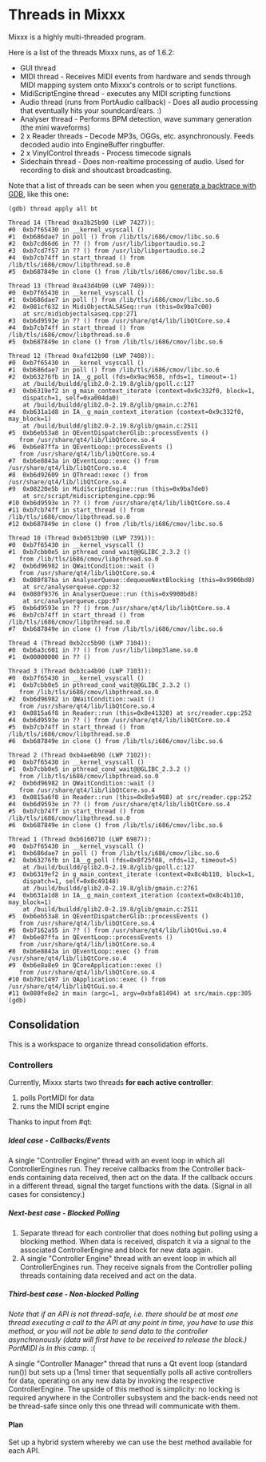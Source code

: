 # Threads in Mixxx

Mixxx is a highly multi-threaded program.

Here is a list of the threads Mixxx runs, as of 1.6.2:

  - GUI thread
  - MIDI thread - Receives MIDI events from hardware and sends through
    MIDI mapping system onto Mixxx's controls or to script functions.
  - MidiScriptEngine thread - executes any MIDI scripting functions
  - Audio thread (runs from PortAudio callback) - Does all audio
    processing that eventually hits your soundcard/ears. :)
  - Analyser thread - Performs BPM detection, wave summary generation
    (the mini waveforms)
  - 2 x Reader threads - Decode MP3s, OGGs, etc. asynchronously. Feeds
    decoded audio into EngineBuffer ringbuffer.
  - 2 x VinylControl threads - Process timecode signals 
  - Sidechain thread - Does non-realtime processing of audio. Used for
    recording to disk and shoutcast broadcasting.

Note that a list of threads can be seen when you [generate a backtrace
with GDB](creating_backtraces), like this one:

``` 
(gdb) thread apply all bt
 
Thread 14 (Thread 0xa3b25b90 (LWP 7427)):
#0  0xb7f65430 in __kernel_vsyscall ()
#1  0xb686dae7 in poll () from /lib/tls/i686/cmov/libc.so.6
#2  0xb7cd66d6 in ?? () from /usr/lib/libportaudio.so.2
#3  0xb7cd7f57 in ?? () from /usr/lib/libportaudio.so.2
#4  0xb7cb74ff in start_thread () from /lib/tls/i686/cmov/libpthread.so.0
#5  0xb687849e in clone () from /lib/tls/i686/cmov/libc.so.6
 
Thread 13 (Thread 0xa43d4b90 (LWP 7409)):
#0  0xb7f65430 in __kernel_vsyscall ()
#1  0xb686dae7 in poll () from /lib/tls/i686/cmov/libc.so.6
#2  0x081cf632 in MidiObjectALSASeq::run (this=0x9ba7c00)
    at src/midiobjectalsaseq.cpp:271
#3  0xb6d9593e in ?? () from /usr/share/qt4/lib/libQtCore.so.4
#4  0xb7cb74ff in start_thread () from /lib/tls/i686/cmov/libpthread.so.0
#5  0xb687849e in clone () from /lib/tls/i686/cmov/libc.so.6
 
Thread 12 (Thread 0xafd12b90 (LWP 7408)):
#0  0xb7f65430 in __kernel_vsyscall ()
#1  0xb686dae7 in poll () from /lib/tls/i686/cmov/libc.so.6
#2  0xb63276fb in IA__g_poll (fds=0x9ac9658, nfds=1, timeout=-1)
    at /build/buildd/glib2.0-2.19.8/glib/gpoll.c:127
#3  0xb6319ef2 in g_main_context_iterate (context=0x9c332f0, block=1,
    dispatch=1, self=0xa004da0)
    at /build/buildd/glib2.0-2.19.8/glib/gmain.c:2761
#4  0xb631a1d8 in IA__g_main_context_iteration (context=0x9c332f0, may_block=1)
    at /build/buildd/glib2.0-2.19.8/glib/gmain.c:2511
#5  0xb6eb53a8 in QEventDispatcherGlib::processEvents ()
   from /usr/share/qt4/lib/libQtCore.so.4
#6  0xb6e87ffa in QEventLoop::processEvents ()
   from /usr/share/qt4/lib/libQtCore.so.4
#7  0xb6e8843a in QEventLoop::exec () from /usr/share/qt4/lib/libQtCore.so.4
#8  0xb6d92609 in QThread::exec () from /usr/share/qt4/lib/libQtCore.so.4
#9  0x08220e5b in MidiScriptEngine::run (this=0x9ba7de0)
    at src/script/midiscriptengine.cpp:96
#10 0xb6d9593e in ?? () from /usr/share/qt4/lib/libQtCore.so.4
#11 0xb7cb74ff in start_thread () from /lib/tls/i686/cmov/libpthread.so.0
#12 0xb687849e in clone () from /lib/tls/i686/cmov/libc.so.6
 
Thread 10 (Thread 0xb0513b90 (LWP 7391)):
#0  0xb7f65430 in __kernel_vsyscall ()
#1  0xb7cbb0e5 in pthread_cond_wait@@GLIBC_2.3.2 ()
   from /lib/tls/i686/cmov/libpthread.so.0
#2  0xb6d96982 in QWaitCondition::wait ()
   from /usr/share/qt4/lib/libQtCore.so.4
#3  0x080f87ba in AnalyserQueue::dequeueNextBlocking (this=0x9900bd8)
    at src/analyserqueue.cpp:32
#4  0x080f9376 in AnalyserQueue::run (this=0x9900bd8)
    at src/analyserqueue.cpp:97
#5  0xb6d9593e in ?? () from /usr/share/qt4/lib/libQtCore.so.4
#6  0xb7cb74ff in start_thread () from /lib/tls/i686/cmov/libpthread.so.0
#7  0xb687849e in clone () from /lib/tls/i686/cmov/libc.so.6
 
Thread 4 (Thread 0xb2cc5b90 (LWP 7104)):
#0  0xb6a3c601 in ?? () from /usr/lib/libmp3lame.so.0
#1  0x00000000 in ?? ()
 
Thread 3 (Thread 0xb3ca4b90 (LWP 7103)):
#0  0xb7f65430 in __kernel_vsyscall ()
#1  0xb7cbb0e5 in pthread_cond_wait@@GLIBC_2.3.2 ()
   from /lib/tls/i686/cmov/libpthread.so.0
#2  0xb6d96982 in QWaitCondition::wait ()
   from /usr/share/qt4/lib/libQtCore.so.4
#3  0x0815a6f8 in Reader::run (this=0x8e41320) at src/reader.cpp:252
#4  0xb6d9593e in ?? () from /usr/share/qt4/lib/libQtCore.so.4
#5  0xb7cb74ff in start_thread () from /lib/tls/i686/cmov/libpthread.so.0
#6  0xb687849e in clone () from /lib/tls/i686/cmov/libc.so.6
 
Thread 2 (Thread 0xb4ae6b90 (LWP 7102)):
#0  0xb7f65430 in __kernel_vsyscall ()
#1  0xb7cbb0e5 in pthread_cond_wait@@GLIBC_2.3.2 ()
   from /lib/tls/i686/cmov/libpthread.so.0
#2  0xb6d96982 in QWaitCondition::wait ()
   from /usr/share/qt4/lib/libQtCore.so.4
#3  0x0815a6f8 in Reader::run (this=0x8e5a988) at src/reader.cpp:252
#4  0xb6d9593e in ?? () from /usr/share/qt4/lib/libQtCore.so.4
#5  0xb7cb74ff in start_thread () from /lib/tls/i686/cmov/libpthread.so.0
#6  0xb687849e in clone () from /lib/tls/i686/cmov/libc.so.6
 
Thread 1 (Thread 0xb6160710 (LWP 6987)):
#0  0xb7f65430 in __kernel_vsyscall ()
#1  0xb686dae7 in poll () from /lib/tls/i686/cmov/libc.so.6
#2  0xb63276fb in IA__g_poll (fds=0x8f25f08, nfds=12, timeout=5)
    at /build/buildd/glib2.0-2.19.8/glib/gpoll.c:127
#3  0xb6319ef2 in g_main_context_iterate (context=0x8c4b110, block=1,
    dispatch=1, self=0x8c49148)
    at /build/buildd/glib2.0-2.19.8/glib/gmain.c:2761
#4  0xb631a1d8 in IA__g_main_context_iteration (context=0x8c4b110, may_block=1)
    at /build/buildd/glib2.0-2.19.8/glib/gmain.c:2511
#5  0xb6eb53a8 in QEventDispatcherGlib::processEvents ()
   from /usr/share/qt4/lib/libQtCore.so.4
#6  0xb7162a55 in ?? () from /usr/share/qt4/lib/libQtGui.so.4
#7  0xb6e87ffa in QEventLoop::processEvents ()
   from /usr/share/qt4/lib/libQtCore.so.4
#8  0xb6e8843a in QEventLoop::exec () from /usr/share/qt4/lib/libQtCore.so.4
#9  0xb6e8a8e9 in QCoreApplication::exec ()
   from /usr/share/qt4/lib/libQtCore.so.4
#10 0xb70c1497 in QApplication::exec () from /usr/share/qt4/lib/libQtGui.so.4
#11 0x080fe8e2 in main (argc=1, argv=0xbfa81494) at src/main.cpp:305
(gdb) 
```

## Consolidation

This is a workspace to organize thread consolidation efforts.

### Controllers

Currently, Mixxx starts two threads **for each active controller**:

1.  polls PortMIDI for data
2.  runs the MIDI script engine

Thanks to input from \#qt:

##### Ideal case - Callbacks/Events

A single "Controller Engine" thread with an event loop in which all
ControllerEngines run. They receive callbacks from the Controller
back-ends containing data received, then act on the data. If the
callback occurs in a different thread, signal the target functions with
the data. (Signal in all cases for consistency.)

##### Next-best case - Blocked Polling

1.  Separate thread for each controller that does nothing but polling
    using a blocking method. When data is received, dispatch it via a
    signal to the associated ControllerEngine and block for new data
    again.
2.  A single "Controller Engine" thread with an event loop in which all
    ControllerEngines run. They receive signals from the Controller
    polling threads containing data received and act on the data.

##### Third-best case - Non-blocked Polling

*Note that if an API is not thread-safe, i.e. there should be at most
one thread executing a call to the API at any point in time, you have to
use this method, or you will not be able to send data to the controller
asynchronously (data will first have to be received to release the
block.) PortMIDI is in this camp.* :(

A single "Controller Manager" thread that runs a Qt event loop (standard
run()) but sets up a (1ms) timer that sequentially polls all active
controllers for data, operating on any new data by invoking the
respective ControllerEngine. The upside of this method is simplicity: no
locking is required anywhere in the Controller subsystem and the
back-ends need not be thread-safe since only this one thread will
communicate with them.

#### Plan

Set up a hybrid system whereby we can use the best method available for
each API.

